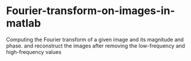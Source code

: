 # Fourier-transform-on-images-in-matlab
Computing the Fourier transform of a given image and its magnitude and phase. and reconstruct the images after removing the low-frequency and high-frequency values
